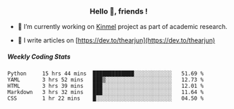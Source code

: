 <h3 align="center">Hello 👋, friends !</h3>

- 🔭 I’m currently working on [Kinmel](https://github.com/thearjun/kinmel) project as part of academic research.

- 📝 I write articles on [https://dev.to/thearjun](https://dev.to/thearjun)


##### Weekly Coding Stats
<!--START_SECTION:waka-->
```text
Python     15 hrs 44 mins  █████████████░░░░░░░░░░░░   51.69 % 
YAML       3 hrs 52 mins   ███▒░░░░░░░░░░░░░░░░░░░░░   12.73 % 
HTML       3 hrs 39 mins   ███░░░░░░░░░░░░░░░░░░░░░░   12.01 % 
Markdown   3 hrs 32 mins   ███░░░░░░░░░░░░░░░░░░░░░░   11.64 % 
CSS        1 hr 22 mins    █░░░░░░░░░░░░░░░░░░░░░░░░   04.50 % 
```
<!--END_SECTION:waka-->
